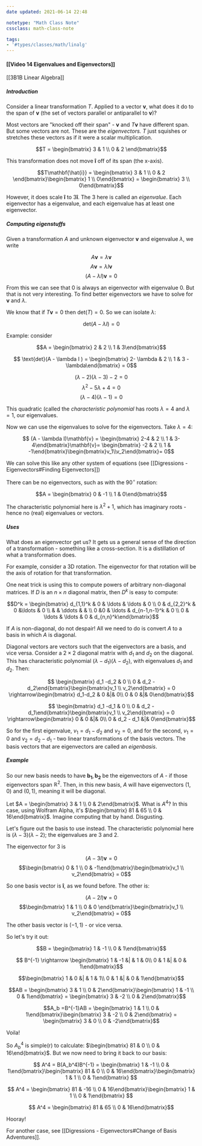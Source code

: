 ```yaml
---
date updated: 2021-06-14 22:48

notetype: "Math Class Note"
cssclass: math-class-note

tags: 
- '#types/classes/math/linalg'
---
```


#### [[Video 14 Eigenvalues and Eigenvectors]]
[[3B1B Linear Algebra]]

##### Introduction

Consider a linear transformation $T$. Applied to a vector $\mathbf{v}$, what does it do to the span of $\mathbf{v}$ (the set of vectors parallel or antiparallel to $\mathbf{v}$)?

Most vectors are "knocked off their span" - $\mathbf{v}$ and $T\mathbf{v}$ have different span. But some vectors are not. These are the _eigenvectors._ $T$ just squishes or stretches these vectors as if it were a scalar multiplication. 

$$T = \begin{bmatrix} 3 & 1 \\ 0 & 2 \end{bmatrix}$$

This transformation does not move $\mathbf{\hat{i}}$ off of its span (the x-axis).

$$T\mathbf{\hat{i}} = \begin{bmatrix} 3 & 1 \\ 0 & 2 \end{bmatrix}\begin{bmatrix} 1 \\ 0\end{bmatrix} = \begin{bmatrix} 3 \\ 0\end{bmatrix}$$

However, it does scale $\mathbf{\hat{i}}$ to $3\mathbf{\hat{i}}$.  The $3$ here is called an _eigenvalue_. Each eigenvector has a eigenvalue, and each eigenvalue has at least one eigenvector.

##### Computing eigenstuffs

Given a transformation $A$ and unknown eigenvector $\mathbf{v}$ and eigenvalue $\lambda$, we write

$$ A\mathbf{v} = \lambda \mathbf{v}$$
$$ A\mathbf{v} = \lambda I \mathbf{v}$$
$$ (A - \lambda I)\mathbf{v} = 0$$

From this we can see that 0 is always an eigenvector with eigenvalue 0. But that is not very interesting. To find better eigenvectors we have to solve for $\mathbf{v}$ and $\lambda$. 

We know that if $T\mathbf{v} = 0$ then det$(T) = 0$. So we can isolate $\lambda$: 

$$ \text{det}(A - \lambda I) = 0$$

Example: consider

$$A = \begin{bmatrix} 2 & 2 \\ 1 & 3\end{bmatrix}$$

$$ \text{det}(A - \lambda I ) = \begin{bmatrix} 2- \lambda & 2 \\ 1 & 3 - \lambda\end{bmatrix} = 0$$

$$ (\lambda-2)(\lambda-3) - 2 = 0$$
$$ \lambda^2 -5\lambda + 4 = 0$$
$$ (\lambda-4)(\lambda-1) = 0$$

This quadratic (called the _characteristic polynomial_ has roots $\lambda = 4$ and $\lambda = 1$, our eigenvalues. 

Now we can use the eigenvalues to solve for the eigenvectors. Take $\lambda = 4$:

$$ (A - \lambda I)\mathbf{v} = \begin{bmatrix} 2-4 & 2 \\ 1 & 3-4\end{bmatrix}\mathbf{v}= \begin{bmatrix} -2 & 2 \\ 1 & -1\end{bmatrix}\begin{bmatrix}v_1\\v_2\end{bmatrix}= 0$$

We can solve this like any other system of equations (see [[Digressions - Eigenvectors#Finding Eigenvectors]])

There can be no eigenvectors, such as with the 90$^\circ$ rotation: 

$$A = \begin{bmatrix} 0 & -1 \\ 1 & 0\end{bmatrix}$$

The characteristic polynomial here is $\lambda^2 + 1$, which has imaginary roots - hence no (real) eigenvalues or vectors. 


##### Uses

What does an eigenvector get us? It gets us a general sense of the direction of a transformation - something like a cross-section. It is a distillation of what a transformation does. 

For example, consider a 3D rotation. The eigenvector for that rotation will be the axis of rotation for that transformation. 

One neat trick is using this to compute powers of arbitrary non-diagonal matrices. If $D$ is an $n \times n$ diagonal matrix, then $D^k$ is easy to compute: 

$$D^k = \begin{bmatrix} d_{1,1}^k & 0 & \ldots & \ldots & 0 \\
0 & d_{2,2}^k & 0 &\ldots & 0 \\
& & \ddots & & \\
0 &0 & \ldots & d_{n-1,n-1}^k & 0 \\
0 & \ldots & \ldots & 0 & d_{n,n}^k\end{bmatrix}$$

If $A$ is non-diagonal, do not despair! All we need to do is convert $A$ to a basis in which $A$ is diagonal. 

Diagonal vectors are vectors such that the eigenvectors are a basis, and vice versa. Consider a $2\times 2$  diagonal matrix with $d_1$ and $d_2$ on the diagonal. This has characteristic polynomial $(\lambda-d_1)(\lambda - d_2)$, with eigenvalues $d_1$ and $d_2$. Then:

$$ \begin{bmatrix} d_1 -d_2 & 0 \\ 0 & d_2 - d_2\end{bmatrix}\begin{bmatrix}v_1 \\ v_2\end{bmatrix} = 0 \rightarrow\begin{bmatrix} d_1-d_2 & 0 &|& 0\\ 0 & 0 &|& 0\end{bmatrix}$$

$$ \begin{bmatrix} d_1 -d_1 & 0 \\ 0 & d_2 - d_1\end{bmatrix}\begin{bmatrix}v_1 \\ v_2\end{bmatrix} = 0 \rightarrow\begin{bmatrix} 0 & 0 &|& 0\\ 0 & d_2 - d_1 &|& 0\end{bmatrix}$$


So for the first eigenvalue, $v_1 = d_1 - d_2$ and $v_2=0$, and for the second,  $v_1 = 0$ and $v_2 = d_2-d_1$ - two linear transformations of the basis vectors. The basis vectors that are eigenvectors are called an _eigenbasis_.

##### Example

So our new basis needs to have $\mathbf{b_1}, \mathbf{b_2}$ be the eigenvectors of $A$ - if those eigenvectors span $\mathbb{R}^2$. Then, in this new basis, $A$ will have eigenvectors $(1,0)$ and $(0,1)$, meaning it will be diagonal. 


Let $A = \begin{bmatrix} 3 & 1 \\ 0 & 2\end{bmatrix}$. What is $A^4$? In this case, using Wolfram Alpha, it's $\begin{bmatrix} 81 & 65 \\ 0 & 16\end{bmatrix}$. Imagine computing that by hand. Disgusting. 

Let's figure out the basis to use instead. The characteristic polynomial here is $(\lambda-3)(\lambda-2)$; the eigenvalues are $3$ and $2$. 
 
 The eigenvector for $3$ is 
 
 $$(A - 3 I)\mathbf{v} = 0$$
  $$\begin{bmatrix} 0 & 1 \\ 0 & -1\end{bmatrix}\begin{bmatrix}v_1 \\ v_2\end{bmatrix} = 0$$
  
  So one basis vector is $\mathbf{\hat{i}}$, as we found before. The other is:
  
  
 $$(A - 2 I)\mathbf{v} = 0$$
  $$\begin{bmatrix} 1 & 1 \\ 0 & 0 \end{bmatrix}\begin{bmatrix}v_1 \\ v_2\end{bmatrix} = 0$$
  
  The other basis vector is $(-1,1)$ - or vice versa. 
  
  So let's try it out:
  
  $$B =  \begin{bmatrix} 1 & -1 \\ 0 & 1\end{bmatrix}$$
  
  $$ B^{-1} \rightarrow \begin{bmatrix} 1 & -1 &| & 1 & 0\\ 0 & 1 &| & 0 & 1\end{bmatrix}$$
  
  $$\begin{bmatrix} 1 & 0 &| & 1 & 1\\ 0 & 1 &| & 0 & 1\end{bmatrix}$$
  
  $$AB =  \begin{bmatrix} 3 & 1 \\ 0 & 2\end{bmatrix}\begin{bmatrix} 1 & -1 \\ 0 & 1\end{bmatrix} = \begin{bmatrix} 3 & -2 \\ 0 & 2\end{bmatrix}$$
  
  $$A_b =B^{-1}AB = \begin{bmatrix} 1 & 1 \\ 0 & 1\end{bmatrix}\begin{bmatrix} 3 & -2 \\ 0 & 2\end{bmatrix} = \begin{bmatrix} 3 & 0 \\ 0 & -2\end{bmatrix}$$
  
  Voila!
  
  So  $A_b^4$ is simple(r) to calculate: $\begin{bmatrix} 81 & 0 \\ 0 & 16\end{bmatrix}$. But we now need to bring it back to our basis:
  
  
 $$ A^4 = B(A_b^4)B^{-1} = \begin{bmatrix} 1 & -1 \\ 0 & 1\end{bmatrix}\begin{bmatrix} 81 & 0 \\ 0 & 16\end{bmatrix}\begin{bmatrix} 1 & 1 \\ 0 & 1\end{bmatrix} $$
 
 
 $$ A^4  = \begin{bmatrix} 81 & -16 \\ 0 & 16\end{bmatrix}\begin{bmatrix} 1 & 1 \\ 0 & 1\end{bmatrix} $$
 
  $$ A^4  = \begin{bmatrix} 81 & 65 \\ 0 & 16\end{bmatrix}$$
  
  Hooray!
  
  For another case, see [[Digressions - Eigenvectors#Change of Basis Adventures]].